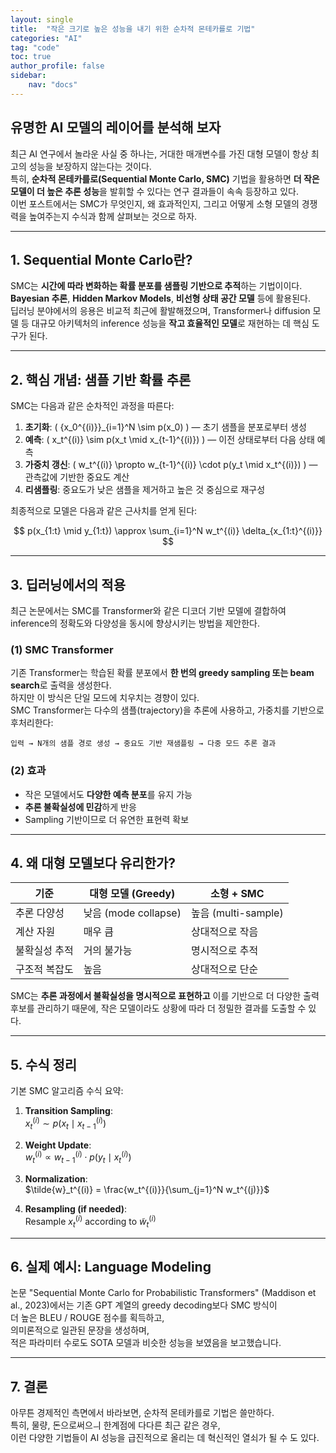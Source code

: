 ```yaml
---
layout: single
title:  "작은 크기로 높은 성능을 내기 위한 순차적 몬테카를로 기법"
categories: "AI"
tag: "code"
toc: true
author_profile: false
sidebar:
    nav: "docs"
---
```


## 유명한 AI 모델의 레이어를 분석해 보자

최근 AI 연구에서 놀라운 사실 중 하나는, 거대한 매개변수를 가진 대형 모델이 항상 최고의 성능을 보장하지 않는다는 것이다.  
특히, **순차적 몬테카를로(Sequential Monte Carlo, SMC)** 기법을 활용하면 **더 작은 모델이 더 높은 추론 성능**을 발휘할 수 있다는 연구 결과들이 속속 등장하고 있다.  
이번 포스트에서는 SMC가 무엇인지, 왜 효과적인지, 그리고 어떻게 소형 모델의 경쟁력을 높여주는지 수식과 함께 살펴보는 것으로 하자.  

---

## 1. Sequential Monte Carlo란?

SMC는 **시간에 따라 변화하는 확률 분포를 샘플링 기반으로 추적**하는 기법이이다.  
**Bayesian 추론**, **Hidden Markov Models**, **비선형 상태 공간 모델** 등에 활용된다.  
딥러닝 분야에서의 응용은 비교적 최근에 활발해졌으며, Transformer나 diffusion 모델 등 대규모 아키텍처의 inference 성능을 **작고 효율적인 모델**로 재현하는 데 핵심 도구가 된다.  

---

## 2. 핵심 개념: 샘플 기반 확률 추론

SMC는 다음과 같은 순차적인 과정을 따른다:

1. **초기화**: \( \{x_0^{(i)}\}_{i=1}^N \sim p(x_0) \) — 초기 샘플을 분포로부터 생성  
2. **예측**: \( x_t^{(i)} \sim p(x_t \mid x_{t-1}^{(i)}) \) — 이전 상태로부터 다음 상태 예측  
3. **가중치 갱신**: \( w_t^{(i)} \propto w_{t-1}^{(i)} \cdot p(y_t \mid x_t^{(i)}) \) — 관측값에 기반한 중요도 계산  
4. **리샘플링**: 중요도가 낮은 샘플을 제거하고 높은 것 중심으로 재구성  

최종적으로 모델은 다음과 같은 근사치를 얻게 된다:  

$$
p(x_{1:t} \mid y_{1:t}) \approx \sum_{i=1}^N w_t^{(i)} \delta_{x_{1:t}^{(i)}}
$$

---

## 3. 딥러닝에서의 적용

최근 논문에서는 SMC를 Transformer와 같은 디코더 기반 모델에 결합하여 inference의 정확도와 다양성을 동시에 향상시키는 방법을 제안한다.  

### (1) SMC Transformer
기존 Transformer는 학습된 확률 분포에서 **한 번의 greedy sampling 또는 beam search**로 출력을 생성한다.  
하지만 이 방식은 단일 모드에 치우치는 경향이 있다.  
SMC Transformer는 다수의 샘플(trajectory)을 추론에 사용하고, 가중치를 기반으로 후처리한다:  

```text
입력 → N개의 샘플 경로 생성 → 중요도 기반 재샘플링 → 다중 모드 추론 결과
```

### (2) 효과

* 작은 모델에서도 **다양한 예측 분포**를 유지 가능  
* **추론 불확실성에 민감**하게 반응  
* Sampling 기반이므로 더 유연한 표현력 확보  

---

## 4. 왜 대형 모델보다 유리한가?

| 기준      | 대형 모델 (Greedy)     | 소형 + SMC          |
| ------- | ------------------ | ----------------- |
| 추론 다양성  | 낮음 (mode collapse) | 높음 (multi-sample) |
| 계산 자원   | 매우 큼               | 상대적으로 작음          |
| 불확실성 추적 | 거의 불가능             | 명시적으로 추적          |
| 구조적 복잡도 | 높음                 | 상대적으로 단순          |

SMC는 **추론 과정에서 불확실성을 명시적으로 표현하고** 이를 기반으로 더 다양한 출력 후보를 관리하기 때문에, 작은 모델이라도 상황에 따라 더 정밀한 결과를 도출할 수 있다.  

---

## 5. 수식 정리

기본 SMC 알고리즘 수식 요약:  

1. **Transition Sampling**:  
   $x_t^{(i)} \sim p(x_t \mid x_{t-1}^{(i)})$  

2. **Weight Update**:  
   $w_t^{(i)} \propto w_{t-1}^{(i)} \cdot p(y_t \mid x_t^{(i)})$  

3. **Normalization**:  
   $\tilde{w}_t^{(i)} = \frac{w_t^{(i)}}{\sum_{j=1}^N w_t^{(j)}}$  

4. **Resampling (if needed)**:  
   Resample $x_t^{(i)}$ according to $\tilde{w}_t^{(i)}$  

---

## 6. 실제 예시: Language Modeling  

논문 "Sequential Monte Carlo for Probabilistic Transformers" (Maddison et al., 2023)에서는 기존 GPT 계열의 greedy decoding보다 SMC 방식이  
더 높은 BLEU / ROUGE 점수를 획득하고,  
의미론적으로 일관된 문장을 생성하며,  
적은 파라미터 수로도 SOTA 모델과 비슷한 성능을 보였음을 보고했습니다.  

---

## 7. 결론  
아무튼 경제적인 측면에서 바라보면, 순차적 몬테카를로 기법은 쓸만하다.  
특히, 물량, 돈으로써으ㅢ 한계점에 다다른 최근 같은 경우,  
이런 다양한 기법들이 AI 성능을 급진적으로 올리는 데 혁신적인 열쇠가 될 수 도 있다.  